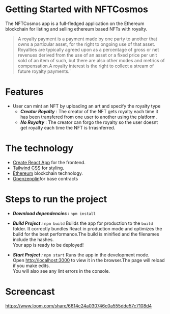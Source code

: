 # Getting Started with NFTCosmos

The NFTCosmos app is a full-fledged application on the Ethereum blockchain for listing and selling ethereum based NFTs with royalty.

>A royalty payment is a payment made by one party to another that owns a particular asset, for the right to ongoing use of that asset. Royalties are typically agreed upon as a percentage of gross or net revenues derived from the use of an asset or a fixed price per unit sold of an item of such, but there are also other modes and metrics of compensation.A royalty interest is the right to collect a stream of future royalty payments.`


# Features
-  User can mint an NFT by uploading an art and specify the royalty type
    -  ***Creator Royalty*** : The creator of the NFT gets royalty each time it has been transfered from one user to another using the platform.
    -  ***No Royalty*** : The creator can forgo the royalty so the user doesnt get royalty each time the NFT is trrasnferred.


# The technology

- [Create React App](https://github.com/facebook/create-react-app) for the frontend.
- [Tailwind CSS](https://tailwindcss.com) for styling.
- [Ethereum](https://ethereum.org/en/) blockchain technology.
- [Openzepplin](https://openzeppelin.com/)for base contracts 



# Steps to run the project

- ***Download dependencies :***
`npm install`

- ***Build Project :*** 
`npm build`
Builds the app for production to the `build` folder.
It correctly bundles React in production mode and optimizes the build for the best performance.The build is minified and the filenames include the hashes.\
Your app is ready to be deployed!

- ***Start Project :*** 
`npm start` Runs the app in the development mode.\
Open [http://localhost:3000](http://localhost:3000) to view it in the browser.The page will reload if you make edits.\
You will also see any lint errors in the console.

# Screencast

https://www.loom.com/share/6614c24a030746c0a555dde57c7108d4

